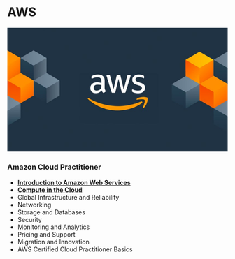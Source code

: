 # AWS
<p align=center>
  <img src="https://github.com/b-knd/data-engineering-notes/blob/main/AWS/media/aws.png">
</p>

### Amazon Cloud Practitioner
- **[Introduction to Amazon Web Services](https://github.com/b-knd/data-engineering-notes/blob/main/AWS/AWS%20Cloud%20Practitioner%20Essentials/1.%20Introduction%20to%20AWS.md)**
- **[Compute in the Cloud](https://github.com/b-knd/data-engineering-notes/blob/main/AWS/AWS%20Cloud%20Practitioner%20Essentials/2.%20Compute%20in%20the%20cloud.md)**
- Global Infrastructure and Reliability
- Networking
- Storage and Databases
- Security
- Monitoring and Analytics
- Pricing and Support
- Migration and Innovation
- AWS Certified Cloud Practitioner Basics
